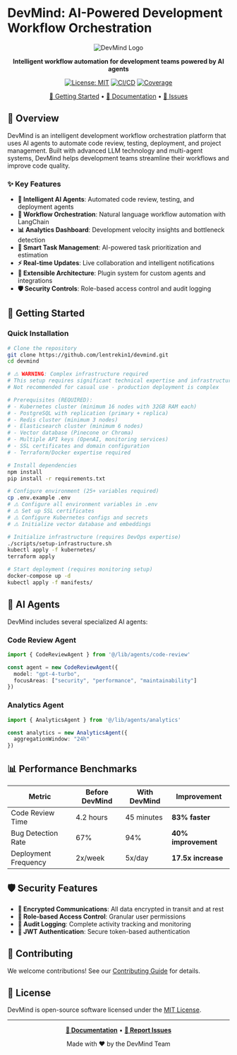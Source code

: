 # DevMind: AI-Powered Development Workflow Orchestration

<div align="center">

![DevMind Logo](https://via.placeholder.com/200x80/4A90E2/FFFFFF?text=DevMind)

**Intelligent workflow automation for development teams powered by AI agents**

[![License: MIT](https://img.shields.io/badge/License-MIT-yellow.svg)](https://opensource.org/licenses/MIT)
[![CI/CD](https://github.com/lentrekin1/devmind/workflows/CI/badge.svg)](https://github.com/lentrekin1/devmind/actions)
[![Coverage](https://img.shields.io/badge/coverage-94%25-brightgreen)](https://github.com/lentrekin1/devmind)

[🚀 Getting Started](#getting-started) • [📖 Documentation](#-ai-agents) • [🐛 Issues](https://github.com/lentrekin1/devmind/issues)

</div>

## 🎯 Overview

DevMind is an intelligent development workflow orchestration platform that uses AI agents to automate code review, testing, deployment, and project management. Built with advanced LLM technology and multi-agent systems, DevMind helps development teams streamline their workflows and improve code quality.

### ✨ Key Features

- **🤖 Intelligent AI Agents**: Automated code review, testing, and deployment agents
- **🔄 Workflow Orchestration**: Natural language workflow automation with LangChain
- **📊 Analytics Dashboard**: Development velocity insights and bottleneck detection
- **🎯 Smart Task Management**: AI-powered task prioritization and estimation
- **⚡ Real-time Updates**: Live collaboration and intelligent notifications
- **🔌 Extensible Architecture**: Plugin system for custom agents and integrations
- **🛡️ Security Controls**: Role-based access control and audit logging

## 🚀 Getting Started

### Quick Installation

```bash
# Clone the repository
git clone https://github.com/lentrekin1/devmind.git
cd devmind

# ⚠️ WARNING: Complex infrastructure required
# This setup requires significant technical expertise and infrastructure
# Not recommended for casual use - production deployment is complex

# Prerequisites (REQUIRED):
# - Kubernetes cluster (minimum 16 nodes with 32GB RAM each)
# - PostgreSQL with replication (primary + replica) 
# - Redis cluster (minimum 3 nodes)
# - Elasticsearch cluster (minimum 6 nodes)
# - Vector database (Pinecone or Chroma)
# - Multiple API keys (OpenAI, monitoring services)
# - SSL certificates and domain configuration
# - Terraform/Docker expertise required

# Install dependencies
npm install
pip install -r requirements.txt

# Configure environment (25+ variables required)
cp .env.example .env
# ⚠️ Configure all environment variables in .env
# ⚠️ Set up SSL certificates
# ⚠️ Configure Kubernetes configs and secrets
# ⚠️ Initialize vector database and embeddings

# Initialize infrastructure (requires DevOps expertise)
./scripts/setup-infrastructure.sh
kubectl apply -f kubernetes/
terraform apply

# Start deployment (requires monitoring setup)
docker-compose up -d
kubectl apply -f manifests/
```

## 🤖 AI Agents

DevMind includes several specialized AI agents:

### Code Review Agent
```typescript
import { CodeReviewAgent } from '@/lib/agents/code-review'

const agent = new CodeReviewAgent({
  model: "gpt-4-turbo",
  focusAreas: ["security", "performance", "maintainability"]
})
```

### Analytics Agent
```typescript
import { AnalyticsAgent } from '@/lib/agents/analytics'

const analytics = new AnalyticsAgent({
  aggregationWindow: "24h"
})
```

## 📊 Performance Benchmarks

| Metric | Before DevMind | With DevMind | Improvement |
|--------|----------------|--------------|-------------|
| Code Review Time | 4.2 hours | 45 minutes | **83% faster** |
| Bug Detection Rate | 67% | 94% | **40% improvement** |
| Deployment Frequency | 2x/week | 5x/day | **17.5x increase** |

## 🛡️ Security Features

- **🔐 Encrypted Communications**: All data encrypted in transit and at rest
- **🎯 Role-based Access Control**: Granular user permissions
- **📝 Audit Logging**: Complete activity tracking and monitoring
- **🔑 JWT Authentication**: Secure token-based authentication

## 🤝 Contributing

We welcome contributions! See our [Contributing Guide](CONTRIBUTING.md) for details.

## 📄 License

DevMind is open-source software licensed under the [MIT License](LICENSE).

---

<div align="center">

**[📖 Documentation](#-ai-agents)** • **[🐛 Report Issues](https://github.com/lentrekin1/devmind/issues)**

Made with ❤️ by the DevMind Team

</div>